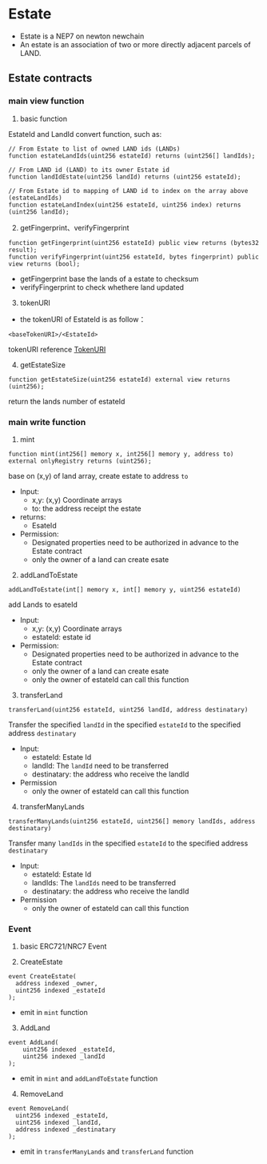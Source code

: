 # Estate

- Estate is a NEP7 on newton newchain
- An estate is an association of two or more directly adjacent parcels of LAND.

## Estate contracts

### main view function

1. basic function

EstateId and LandId convert function, such as:

```
// From Estate to list of owned LAND ids (LANDs)
function estateLandIds(uint256 estateId) returns (uint256[] landIds);

// From LAND id (LAND) to its owner Estate id
function landIdEstate(uint256 landId) returns (uint256 estateId);

// From Estate id to mapping of LAND id to index on the array above (estateLandIds)
function estateLandIndex(uint256 estateId, uint256 index) returns (uint256 landId);
```

2. getFingerprint、verifyFingerprint

```
function getFingerprint(uint256 estateId) public view returns (bytes32 result);
function verifyFingerprint(uint256 estateId, bytes fingerprint) public view returns (bool);
```

- getFingerprint base the lands of a estate to checksum
- verifyFingerprint to check whethere land updated

3. tokenURI

- the tokenURI of EstateId is as follow：

```
<baseTokenURI>/<EstateId>   
```

tokenURI reference [TokenURI](../../../specs/estate.md#TokenURI)

4. getEstateSize

```
function getEstateSize(uint256 estateId) external view returns (uint256);
```

return the lands number of estateId

### main write function


1. mint

```
function mint(int256[] memory x, int256[] memory y, address to) external onlyRegistry returns (uint256);
```

base on (x,y) of land array, create estate to address `to`

- Input:
  - x,y: (x,y) Coordinate arrays
  - to: the address receipt the estate
- returns:
  - EsateId
- Permission:
  - Designated properties need to be authorized in advance to the Estate contract
  - only the owner of a land can create esate

2. addLandToEstate

```
addLandToEstate(int[] memory x, int[] memory y, uint256 estateId)
```

add Lands to esateId

- Input:
  - x,y: (x,y) Coordinate arrays
  - estateId: estate id
- Permission:
  - Designated properties need to be authorized in advance to the Estate contract
  - only the owner of a land can create esate
  - only the owner of estateId can call this function

3. transferLand

```
transferLand(uint256 estateId, uint256 landId, address destinatary)
```

Transfer the specified `landId` in the specified `estateId` to the specified address `destinatary`

- Input:
  - estateId: Estate Id
  - landId: The `landId` need to be transferred
  - destinatary:  the address who receive the landId
- Permission
  - only the owner of estateId can call this function

4. transferManyLands

```
transferManyLands(uint256 estateId, uint256[] memory landIds, address destinatary)
```

Transfer many `landIds` in the specified `estateId` to the specified address `destinatary`

- Input:
  - estateId: Estate Id
  - landIds: The `landIds` need to be transferred
  - destinatary:  the address who receive the landId
- Permission
  - only the owner of estateId can call this function

### Event

1. basic ERC721/NRC7 Event

2. CreateEstate

```
event CreateEstate(
  address indexed _owner,
  uint256 indexed _estateId
);
```

- emit in `mint` function

3. AddLand

```
event AddLand(
    uint256 indexed _estateId,
    uint256 indexed _landId
);
```

- emit in `mint` and `addLandToEstate` function

4. RemoveLand

```
event RemoveLand(
  uint256 indexed _estateId,
  uint256 indexed _landId,
  address indexed _destinatary
);
```


- emit in `transferManyLands` and `transferLand` function
